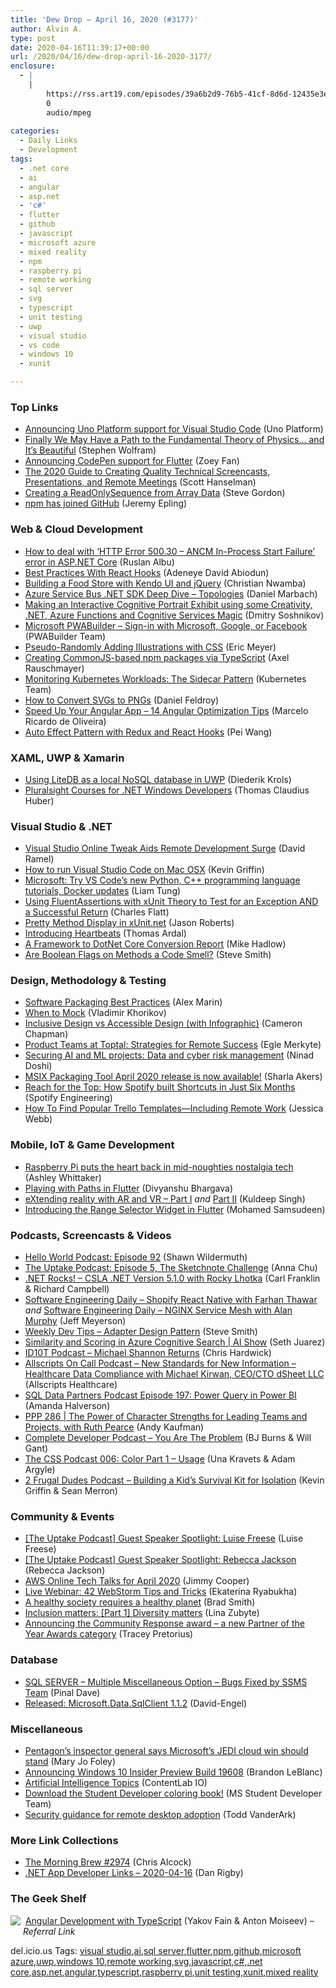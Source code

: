 ```yaml
---
title: 'Dew Drop – April 16, 2020 (#3177)'
author: Alvin A.
type: post
date: 2020-04-16T11:39:17+00:00
url: /2020/04/16/dew-drop-april-16-2020-3177/
enclosure:
  - |
    |
        https://rss.art19.com/episodes/39a6b2d9-76b5-41cf-8d6d-12435e3e8692.mp3
        0
        audio/mpeg
        
categories:
  - Daily Links
  - Development
tags:
  - .net core
  - ai
  - angular
  - asp.net
  - 'c#'
  - flutter
  - github
  - javascript
  - microsoft azure
  - mixed reality
  - npm
  - raspberry pi
  - remote working
  - sql server
  - svg
  - typescript
  - unit testing
  - uwp
  - visual studio
  - vs code
  - windows 10
  - xunit

---
```

### <a name="top"></a>Top Links

  * <a href="https://platform.uno/blog/announcing-uno-platform-support-for-visual-studio-code/" target="_blank" rel="noopener noreferrer">Announcing Uno Platform support for Visual Studio Code</a> (Uno Platform)
  * <a href="https://writings.stephenwolfram.com/2020/04/finally-we-may-have-a-path-to-the-fundamental-theory-of-physics-and-its-beautiful/" target="_blank" rel="noopener noreferrer">Finally We May Have a Path to the Fundamental Theory of Physics… and It’s Beautiful</a> (Stephen Wolfram)
  * <a href="https://medium.com/flutter/announcing-codepen-support-for-flutter-bb346406fe50?source=rss----4da7dfd21a33---4" target="_blank" rel="noopener noreferrer">Announcing CodePen support for Flutter</a> (Zoey Fan)
  * <a href="http://feeds.hanselman.com/~/621639206/0/scotthanselman~The-Guide-to-Creating-Quality-Technical-Screencasts-Presentations-and-Remote-Meetings.aspx" target="_blank" rel="noopener noreferrer">The 2020 Guide to Creating Quality Technical Screencasts, Presentations, and Remote Meetings</a> (Scott Hanselman)
  * <a href="https://www.stevejgordon.co.uk/creating-a-readonlysequence-from-array-data-in-dotnet" target="_blank" rel="noopener noreferrer">Creating a ReadOnlySequence from Array Data</a> (Steve Gordon)
  * <a href="https://github.blog/2020-04-15-npm-has-joined-github/" target="_blank" rel="noopener noreferrer">npm has joined GitHub</a> (Jeremy Epling)



### <a name="web"></a>Web & Cloud Development

  * <a href="http://www.ralbu.com:80/error-500-30-ancm-in-process" target="_blank" rel="noopener noreferrer">How to deal with &#8216;HTTP Error 500.30 &#8211; ANCM In-Process Start Failure&#8217; error in ASP.NET Core</a> (Ruslan Albu)
  * <a href="https://www.smashingmagazine.com/2020/04/react-hooks-best-practices/" target="_blank" rel="noopener noreferrer">Best Practices With React Hooks</a> (Adeneye David Abiodun)
  * <a href="https://www.telerik.com/blogs/building-a-food-store-kendo-ui-jquery" target="_blank" rel="noopener noreferrer">Building a Food Store with Kendo UI and jQuery</a> (Christian Nwamba)
  * <a href="https://www.planetgeek.ch/2020/04/15/azure-service-bus-net-sdk-deep-dive-topologies/" target="_blank" rel="noopener noreferrer">Azure Service Bus .NET SDK Deep Dive – Topologies</a> (Daniel Marbach)
  * <a href="https://dev.to/azure/making-an-interactive-cognitive-portrait-exhibit-using-some-creativity-net-azure-functions-and-cognitive-services-magic-2ob1" target="_blank" rel="noopener noreferrer">Making an Interactive Cognitive Portrait Exhibit using some Creativity, .NET, Azure Functions and Cognitive Services Magic</a> (Dmitry Soshnikov)
  * <a href="https://www.pwabuilder.com/feature/Sign%20In%20with%20Microsoft,%20Google,%20Facebook" target="_blank" rel="noopener noreferrer">Microsoft PWABuilder &#8211; Sign-in with Microsoft, Google, or Facebook</a> (PWABuilder Team)
  * <a href="https://meyerweb.com/eric/thoughts/2020/04/15/pseudo-randomly-adding-illustrations-with-css/" target="_blank" rel="noopener noreferrer">Pseudo-Randomly Adding Illustrations with CSS</a> (Eric Meyer)
  * <a href="http://feedproxy.google.com/~r/2ality/~3/TySVZrco-Ds/npm-cjs-typescript.html" target="_blank" rel="noopener noreferrer">Creating CommonJS-based npm packages via TypeScript</a> (Axel Rauschmayer)
  * <a href="https://kubernetes.io/blog/2020/04/16/monitoring-kubernetes-sidecar-pattern/" target="_blank" rel="noopener noreferrer">Monitoring Kubernetes Workloads: The Sidecar Pattern</a> (Kubernetes Team)
  * <a href="https://dev.to/feldroy/how-to-convert-svgs-to-pngs-mh1" target="_blank" rel="noopener noreferrer">How to Convert SVGs to PNGs</a> (Daniel Feldroy)
  * <a href="https://www.codeproject.com/Articles/5265164/Speed-Up-Your-Angular-App-14-Angular-Optimization" target="_blank" rel="noopener noreferrer">Speed Up Your Angular App &#8211; 14 Angular Optimization Tips</a> (Marcelo Ricardo de Oliveira)
  * <a href="https://tech.ebayinc.com/engineering/auto-effect-pattern-with-redux-and-react-hooks/" target="_blank" rel="noopener noreferrer">Auto Effect Pattern with Redux and React Hooks</a> (Pei Wang)



### <a name="silverlight"></a>XAML, UWP & Xamarin

  * <a href="https://xamlbrewer.wordpress.com/2020/04/15/using-litedb-as-a-local-nosql-database-in-uwp/" target="_blank" rel="noopener noreferrer">Using LiteDB as a local NoSQL database in UWP</a> (Diederik Krols)
  * <a href="https://www.thomasclaudiushuber.com/2020/04/15/pluralsight-courses-for-net-windows-developers/" target="_blank" rel="noopener noreferrer">Pluralsight Courses for .NET Windows Developers</a> (Thomas Claudius Huber)



### <a name="dotnet"></a>Visual Studio & .NET

  * <a href="https://visualstudiomagazine.com/articles/2020/04/15/vs-online-connect.aspx" target="_blank" rel="noopener noreferrer">Visual Studio Online Tweak Aids Remote Development Surge</a> (David Ramel)
  * <a href="http://feedproxy.google.com/~r/KevinGriffin/~3/Q6xLi0-vffo/" target="_blank" rel="noopener noreferrer">How to run Visual Studio Code on Mac OSX</a> (Kevin Griffin)
  * <a href="https://www.zdnet.com/article/microsoft-try-vs-codes-new-python-c-programming-language-tutorials-docker-updates/#ftag=RSSbaffb68" target="_blank" rel="noopener noreferrer">Microsoft: Try VS Code&#8217;s new Python, C++ programming language tutorials, Docker updates</a> (Liam Tung)
  * <a href="https://www.softwaremeadows.com/posts/using_fluentassertions_with_xunit_theory_to_test_for_an_exception_and_" target="_blank" rel="noopener noreferrer">Using FluentAssertions with xUnit Theory to Test for an Exception AND a Successful Return</a> (Charles Flatt)
  * <a href="http://dontcodetired.com/blog/post/Pretty-Method-Display-in-xUnitnet" target="_blank" rel="noopener noreferrer">Pretty Method Display in xUnit.net</a> (Jason Roberts)
  * <a href="https://blog.elmah.io/introducing-heartbeats/" target="_blank" rel="noopener noreferrer">Introducing Heartbeats</a> (Thomas Ardal)
  * <a href="http://feedproxy.google.com/~r/CodeRant/~3/eRP_9exjqH0/a-framework-to-dotnet-core-conversion.html" target="_blank" rel="noopener noreferrer">A Framework to DotNet Core Conversion Report</a> (Mike Hadlow)
  * <a href="https://ardalis.com/are-boolean-flags-on-methods-a-code-smell" target="_blank" rel="noopener noreferrer">Are Boolean Flags on Methods a Code Smell?</a> (Steve Smith)



### <a name="design"></a>Design, Methodology & Testing

  * <a href="https://www.advancedinstaller.com/package-versioning-best-practices.html" target="_blank" rel="noopener noreferrer">Software Packaging Best Practices</a> (Alex Marin)
  * <a href="https://enterprisecraftsmanship.com/posts/when-to-mock/" target="_blank" rel="noopener noreferrer">When to Mock</a> (Vladimir Khorikov)
  * <a href="https://www.toptal.com/designers/ui/inclusive-design-infographic" target="_blank" rel="noopener noreferrer">Inclusive Design vs Accessible Design (with Infographic)</a> (Cameron Chapman)
  * <a href="https://www.toptal.com/product-managers/remote/remote-product-development-best-practices" target="_blank" rel="noopener noreferrer">Product Teams at Toptal: Strategies for Remote Success</a> (Egle Merkyte)
  * <a href="https://cloudblogs.microsoft.com/industry-blog/microsoft-in-business/ai/2020/04/15/securing-ai-and-ml-projects-data-and-cyber-risk-management/" target="_blank" rel="noopener noreferrer">Securing AI and ML projects: Data and cyber risk management</a> (Ninad Doshi)
  * <a href="https://techcommunity.microsoft.com/t5/msix-blog/msix-packaging-tool-april-2020-release-is-now-available/ba-p/1307502" target="_blank" rel="noopener noreferrer">MSIX Packaging Tool April 2020 release is now available!</a> (Sharla Akers)
  * <a href="https://labs.spotify.com/2020/04/15/reach-for-the-top-how-spotify-built-shortcuts-in-just-six-months/" target="_blank" rel="noopener noreferrer">Reach for the Top: How Spotify built Shortcuts in Just Six Months</a> (Spotify Engineering)
  * <a href="https://blog.trello.com/popular-trello-templates-remote-work" target="_blank" rel="noopener noreferrer">How To Find Popular Trello Templates—Including Remote Work</a> (Jessica Webb)



### <a name="mobile"></a>Mobile, IoT & Game Development

  * <a href="https://www.raspberrypi.org/blog/raspberry-pi-puts-the-heart-back-in-mid-noughties-nostalgia-tech/" target="_blank" rel="noopener noreferrer">Raspberry Pi puts the heart back in mid-noughties nostalgia tech</a> (Ashley Whittaker)
  * <a href="https://medium.com/flutter-community/playing-with-paths-in-flutter-97198ba046c8?source=rss----86fb29d7cc6a---4" target="_blank" rel="noopener noreferrer">Playing with Paths in Flutter</a> (Divyanshu Bhargava)
  * <a href="https://www.thoughtworks.com/insights/blog/extending-reality-ar-and-vr-part-i" target="_blank" rel="noopener noreferrer">eXtending reality with AR and VR &#8211; Part I</a> _and_ <a href="https://www.thoughtworks.com/insights/blog/extending-reality-ar-and-vr-part-ii" target="_blank" rel="noopener noreferrer">Part II</a> (Kuldeep Singh)
  * <a href="https://www.syncfusion.com/blogs/post/introducing-the-range-selector-widget-in-flutter.aspx" target="_blank" rel="noopener noreferrer">Introducing the Range Selector Widget in Flutter</a> (Mohamed Samsudeen)



### <a name="podcasts"></a>Podcasts, Screencasts & Videos

  * <a href="http://hwpod.libsyn.com/hello-world-podcast-episode-92-0" target="_blank" rel="noopener noreferrer">Hello World Podcast: Episode 92</a> (Shawn Wildermuth)
  * <a href="https://techcommunity.microsoft.com/t5/humans-of-it-blog/the-uptake-podcast-episode-5-the-sketchnote-challenge/ba-p/1302767" target="_blank" rel="noopener noreferrer">The Uptake Podcast: Episode 5, The Sketchnote Challenge</a> (Anna Chu)
  * <a href="http://www.dotnetrocks.com/default.aspx?ShowNum=1683" target="_blank" rel="noopener noreferrer">.NET Rocks! &#8211; CSLA .NET Version 5.1.0 with Rocky Lhotka</a> (Carl Franklin & Richard Campbell)
  * <a href="https://softwareengineeringdaily.com/2020/04/15/shopify-react-native-with-farhan-thawar/?utm_source=rss&utm_medium=rss&utm_campaign=shopify-react-native-with-farhan-thawar" target="_blank" rel="noopener noreferrer">Software Engineering Daily &#8211; Shopify React Native with Farhan Thawar</a> _and_ <a href="https://softwareengineeringdaily.com/2020/04/16/nginx-service-mesh-with-alan-murphy/?utm_source=rss&utm_medium=rss&utm_campaign=nginx-service-mesh-with-alan-murphy" target="_blank" rel="noopener noreferrer">Software Engineering Daily &#8211; NGINX Service Mesh with Alan Murphy</a> (Jeff Meyerson)
  * <a href="https://weeklydevtips.com/episodes/adapter-design-pattern-fXVfAtUT" target="_blank" rel="noopener noreferrer">Weekly Dev Tips &#8211; Adapter Design Pattern</a> (Steve Smith)
  * <a href="https://channel9.msdn.com/Shows/AI-Show/Similarity-and-Scoring-in-Azure-Cognitive-Search?WT.mc_id=DX_MVP4025064" target="_blank" rel="noopener noreferrer">Similarity and Scoring in Azure Cognitive Search | AI Show</a> (Seth Juarez)
  * <a href="https://rss.art19.com/episodes/39a6b2d9-76b5-41cf-8d6d-12435e3e8692.mp3" target="_blank" rel="noopener noreferrer">ID10T Podcast &#8211; Michael Shannon Returns</a> (Chris Hardwick)
  * <a href="https://podcast.allscripts.com/e/new-standards-for-new-information-%e2%80%93-healthcare-data-compliance-with-michael-kirwan-ceocto-dsheet-llc/" target="_blank" rel="noopener noreferrer">Allscripts On Call Podcast &#8211; New Standards for New Information – Healthcare Data Compliance with Michael Kirwan, CEO/CTO dSheet LLC</a> (Allscripts Healthcare)
  * <a href="http://sqldatapartners.com/2020/04/15/episode-197-power-query-in-power-bi/" target="_blank" rel="noopener noreferrer">SQL Data Partners Podcast Episode 197: Power Query in Power BI</a> (Amanda Halverson)
  * <a href="http://feedproxy.google.com/~r/PeopleAndProjectsPodcastBlog/~3/oYhpuXyPyks/554-ppp-286-the-power-of-character-strengths-for-leading-teams-and-projects-with-ruth-pearce.html" target="_blank" rel="noopener noreferrer">PPP 286 | The Power of Character Strengths for Leading Teams and Projects, with Ruth Pearce</a> (Andy Kaufman)
  * <a href="https://completedeveloperpodcast.com/episode-246/?utm_source=rss&utm_medium=rss&utm_campaign=episode-246" target="_blank" rel="noopener noreferrer">Complete Developer Podcast &#8211; You Are The Problem</a> (BJ Burns & Will Gant)
  * <a href="http://thecsspodcast.googledevelopers.libsynpro.com/006-color-part-1-usage" target="_blank" rel="noopener noreferrer">The CSS Podcast 006: Color Part 1 &#8211; Usage</a> (Una Kravets & Adam Argyle)
  * <a href="https://2frugaldudes.com/building-a-kids-survival-kit-for-isolation/" target="_blank" rel="noopener noreferrer">2 Frugal Dudes Podcast &#8211; Building a Kid’s Survival Kit for Isolation</a> (Kevin Griffin & Sean Merron)



### <a name="events"></a>Community & Events

  * <a href="https://techcommunity.microsoft.com/t5/humans-of-it-blog/the-uptake-podcast-guest-speaker-spotlight-luise-freese/ba-p/1304006" target="_blank" rel="noopener noreferrer">[The Uptake Podcast] Guest Speaker Spotlight: Luise Freese</a> (Luise Freese)
  * <a href="https://techcommunity.microsoft.com/t5/humans-of-it-blog/the-uptake-podcast-guest-speaker-spotlight-rebecca-jackson/ba-p/1303962" target="_blank" rel="noopener noreferrer">[The Uptake Podcast] Guest Speaker Spotlight: Rebecca Jackson</a> (Rebecca Jackson)
  * <a href="http://feedproxy.google.com/~r/AmazonWebServicesBlog/~3/7tikpZXf2Ok/" target="_blank" rel="noopener noreferrer">AWS Online Tech Talks for April 2020</a> (Jimmy Cooper)
  * <a href="https://blog.jetbrains.com/webstorm/2020/04/live-webinar-42-webstorm-tips-and-tricks/" target="_blank" rel="noopener noreferrer">Live Webinar: 42 WebStorm Tips and Tricks</a> (Ekaterina Ryabukha)
  * <a href="https://blogs.microsoft.com/blog/2020/04/15/a-healthy-society-requires-a-healthy-planet/" target="_blank" rel="noopener noreferrer">A healthy society requires a healthy planet</a> (Brad Smith)
  * <a href="https://www.thoughtworks.com/insights/blog/inclusion-matters-part-1-diversity-matters" target="_blank" rel="noopener noreferrer">Inclusion matters: [Part 1] Diversity matters</a> (Lina Zubyte)
  * <a href="https://blogs.partner.microsoft.com/mpn/announcing-the-community-response-award/" target="_blank" rel="noopener noreferrer">Announcing the Community Response award – a new Partner of the Year Awards category</a> (Tracey Pretorius)



### <a name="sql"></a>Database

  * <a href="https://blog.sqlauthority.com/2020/04/16/sql-server-multiple-miscellaneous-option-bugs-fixed-by-ssms-team/?utm_source=rss&utm_medium=rss&utm_campaign=sql-server-multiple-miscellaneous-option-bugs-fixed-by-ssms-team" target="_blank" rel="noopener noreferrer">SQL SERVER – Multiple Miscellaneous Option – Bugs Fixed by SSMS Team</a> (Pinal Dave)
  * <a href="https://techcommunity.microsoft.com/t5/sql-server/released-microsoft-data-sqlclient-1-1-2/ba-p/1311082" target="_blank" rel="noopener noreferrer">Released: Microsoft.Data.SqlClient 1.1.2</a> (David-Engel)



### <a name="misc"></a>Miscellaneous

  * <a href="https://www.zdnet.com/article/pentagons-inspector-general-says-microsofts-jedi-cloud-win-should-stand/#ftag=RSSbaffb68" target="_blank" rel="noopener noreferrer">Pentagon&#8217;s inspector general says Microsoft&#8217;s JEDI cloud win should stand</a> (Mary Jo Foley)
  * <a href="https://blogs.windows.com/windowsexperience/2020/04/15/announcing-windows-10-insider-preview-build-19608/?WT.mc_id=DX_MVP4025064" target="_blank" rel="noopener noreferrer">Announcing Windows 10 Insider Preview Build 19608</a> (Brandon LeBlanc)
  * <a href="https://developermedia.com/artificial-intelligence-topics/" target="_blank" rel="noopener noreferrer">Artificial Intelligence Topics</a> (ContentLab IO)
  * <a href="https://techcommunity.microsoft.com/t5/student-developer-blog/download-the-student-developer-coloring-book/ba-p/1309284" target="_blank" rel="noopener noreferrer">Download the Student Developer coloring book!</a> (MS Student Developer Team)
  * <a href="https://www.microsoft.com/security/blog/2020/04/15/security-guidance-remote-desktop-adoption/" target="_blank" rel="noopener noreferrer">Security guidance for remote desktop adoption</a> (Todd VanderArk)



### <a name="links"></a>More Link Collections

  * <a href="http://feedproxy.google.com/~r/ReflectivePerspective/~3/gvGQM6HM1bI/" target="_blank" rel="noopener noreferrer">The Morning Brew #2974</a> (Chris Alcock)
  * <a href="https://links.danrigby.com/2020/04/app-developer-links-2020-04-16/" target="_blank" rel="noopener noreferrer">.NET App Developer Links &#8211; 2020-04-16</a> (Dan Rigby)



### <a name="shelf"></a>The Geek Shelf

<a href="https://www.amazon.com/Angular-Development-Typescript-Yakov-Fain/dp/1617295345/?tag=amavin-20" target="_blank" rel="noopener noreferrer"><img decoding="async" align="left" style="margin: 0px 4px 10px 0px; border: 0px currentcolor; border-image: none; float: left; display: inline; background-image: none;" src="https://m.media-amazon.com/images/I/71aMLMZWutL._AC_UY218_ML3_.jpg" border="0" /></a>&nbsp;<a href="https://www.amazon.com/Angular-Development-Typescript-Yakov-Fain/dp/1617295345/?tag=amavin-20" target="_blank" rel="noopener noreferrer">Angular Development with TypeScript</a> (Yakov Fain & Anton Moiseev) _&#8211; Referral Link_









<div class="wlWriterEditableSmartContent" id="scid:77ECF5F8-D252-44F5-B4EB-D463C5396A79:d59ee1cc-ec86-444e-b405-6bffee8e0e06" style="margin: 0px; padding: 0px; float: none; display: inline;">
  del.icio.us Tags: <a href="http://del.icio.us/popular/visual+studio" rel="tag">visual studio</a>,<a href="http://del.icio.us/popular/ai" rel="tag">ai</a>,<a href="http://del.icio.us/popular/sql+server" rel="tag">sql server</a>,<a href="http://del.icio.us/popular/flutter" rel="tag">flutter</a>,<a href="http://del.icio.us/popular/npm" rel="tag">npm</a>,<a href="http://del.icio.us/popular/github" rel="tag">github</a>,<a href="http://del.icio.us/popular/microsoft+azure" rel="tag">microsoft azure</a>,<a href="http://del.icio.us/popular/uwp" rel="tag">uwp</a>,<a href="http://del.icio.us/popular/windows+10" rel="tag">windows 10</a>,<a href="http://del.icio.us/popular/remote+working" rel="tag">remote working</a>,<a href="http://del.icio.us/popular/svg" rel="tag">svg</a>,<a href="http://del.icio.us/popular/javascript" rel="tag">javascript</a>,<a href="http://del.icio.us/popular/c%23" rel="tag">c#</a>,<a href="http://del.icio.us/popular/.net+core" rel="tag">.net core</a>,<a href="http://del.icio.us/popular/asp.net" rel="tag">asp.net</a>,<a href="http://del.icio.us/popular/angular" rel="tag">angular</a>,<a href="http://del.icio.us/popular/typescript" rel="tag">typescript</a>,<a href="http://del.icio.us/popular/raspberry+pi" rel="tag">raspberry pi</a>,<a href="http://del.icio.us/popular/unit+testing" rel="tag">unit testing</a>,<a href="http://del.icio.us/popular/xunit" rel="tag">xunit</a>,<a href="http://del.icio.us/popular/mixed+reality" rel="tag">mixed reality</a>
</div>
